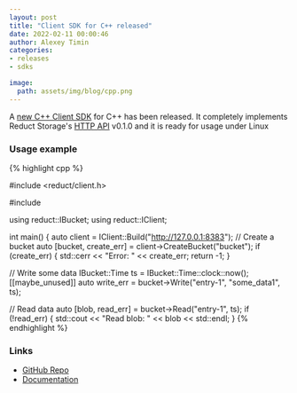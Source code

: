 ```yaml
---
layout: post
title: "Client SDK for C++ released"
date: 2022-02-11 00:00:46
author: Alexey Timin
categories:
- releases
- sdks

image:
  path: assets/img/blog/cpp.png
---
```


A [new C++ Client SDK][2] for C++ has been released. It completely implements 
Reduct Storage's [HTTP API](https://docs.reduct-storage.dev/http-api) v0.1.0 and it is ready for usage under Linux

<!--more-->

### Usage example

{% highlight cpp %}

#include <reduct/client.h>

#include <iostream>

using reduct::IBucket;
using reduct::IClient;

int main() {
  auto client = IClient::Build("http://127.0.0.1:8383");
  // Create a bucket
  auto [bucket, create_err] =
      client->CreateBucket("bucket");
  if (create_err) {
    std::cerr << "Error: " << create_err;
    return -1;
  }

  // Write some data
  IBucket::Time ts = IBucket::Time::clock::now();
  [[maybe_unused]] auto write_err = bucket->Write("entry-1", "some_data1", ts);

  // Read data
  auto [blob, read_err] = bucket->Read("entry-1", ts);
  if (!read_err) {
    std::cout << "Read blob: " <<  blob << std::endl;
  }
{% endhighlight %}

### Links

* [GitHub Repo][1]
* [Documentation][2]

[1]:https://github.com/reduct-storage/reduct-cpp
[2]:https://cpp.reduct-storage.dev
